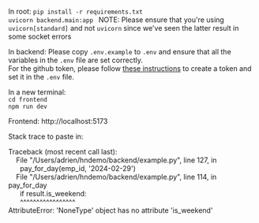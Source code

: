 In root:
`pip install -r requirements.txt`\
`uvicorn backend.main:app `
NOTE: Please ensure that you're using `uvicorn[standard]` and not `uvicorn` since we've seen the latter result in some socket errors

In backend:
Please copy  `.env.example` to `.env` and ensure that all the variables in the `.env` file are set correctly.\
For the github token, please follow [these instructions](https://docs.github.com/en/github/authenticating-to-github/creating-a-personal-access-token) to create a token and set it in the `.env` file.


In a new terminal:\
`cd frontend`\
`npm run dev`

Frontend: http://localhost:5173

Stack trace to paste in:

Traceback (most recent call last):\
&nbsp;&nbsp;&nbsp;&nbsp;File "/Users/adrien/hndemo/backend/example.py", line 127, in <module>\
&nbsp;&nbsp;&nbsp;&nbsp;&nbsp;&nbsp;pay_for_day(emp_id, '2024-02-29')\
&nbsp;&nbsp;&nbsp;&nbsp;File "/Users/adrien/hndemo/backend/example.py", line 114, in pay_for_day\
&nbsp;&nbsp;&nbsp;&nbsp;&nbsp;&nbsp;if result.is_weekend:\
&nbsp;&nbsp;&nbsp;&nbsp;&nbsp;&nbsp;^^^^^^^^^^^^^^^^^\
  AttributeError: 'NoneType' object has no attribute 'is_weekend'
